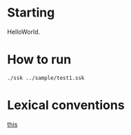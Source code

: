 # Starting
HelloWorld.

# How to run
```
./ssk ../sample/test1.ssk
```

# Lexical conventions
[this](https://github.com/08cpper06/ssk/blob/main/grammar.md)